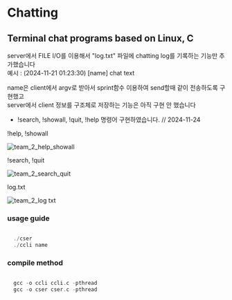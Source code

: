 # Chatting

## Terminal chat programs based on Linux, C

server에서 FILE I/O를 이용해서 "log.txt" 파일에 chatting log를 기록하는 기능만 추가했습니다  
예시 : (2024-11-21 01:23:30) [name] chat text

name은 client에서 argv로 받아서 sprint함수 이용하여 send할때 같이 전송하도록 구현했고  
server에서 client 정보를 구조체로 저장하는 기능은 아직 구현 안 했습니다  

+ !search, !showall, !quit, !help 명령어 구현하였습니다. // 2024-11-24

!help, !showall   

![team_2_help_showall](https://github.com/user-attachments/assets/666ace33-ae54-4f5a-b678-9b7aef8295a0)  

!search, !quit

![team_2_search_quit](https://github.com/user-attachments/assets/bc176055-907a-45fe-8faa-5d042dd90c8b)  

log.txt    

![team_2_log txt](https://github.com/user-attachments/assets/0f67b98e-6b58-476e-b7fd-18badef64f4f)


### usage guide
```c

  ./cser
  ./ccli name

```

### compile method
```c

  gcc -o ccli ccli.c -pthread
  gcc -o cser cser.c -pthread

```
